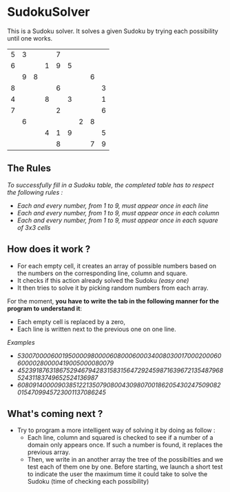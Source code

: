 # SudokuSolver

This is a Sudoku solver. It solves a given Sudoku by trying each possibility until one works.

| | | | | | | | | |
|-|-|-|-|-|-|-|-|-|
|5|3| | |7| | | | |
|6| | |1|9|5| | | |
| |9|8| | | | |6| |
|8| | | |6| | | |3|
|4| | |8| |3| | |1|
|7| | | |2| | | |6|
| |6| | | | |2|8| |
| | | |4|1|9| | |5|
| | | | |8| | |7|9|

## The Rules

*To successfully fill in a Sudoku table, the completed table has to respect the following rules :*
 * *Each and every number, from 1 to 9, must appear once in each line*
 * *Each and every number, from 1 to 9, must appear once in each column*
 * *Each and every number, from 1 to 9, must appear once in each square of 3x3 cells*

## How does it work ?
 * For each empty cell, it creates an array of possible numbers based on the numbers on the corresponding line, column and square.
 * It checks if this action already solved the Sudoku *(easy one)*
 * It then tries to solve it by picking random numbers from each array.

For the moment, __you have to write the tab in the following manner for the program to understand it__:
 * Each empty cell is replaced by a zero,
 * Each line is written next to the previous one on one line.

*Examples*
 * *530070000600195000098000060800060003400803001700020006060000280000419005000080079*
 * *452391876318675294679428315831564729245987163967213548796852431183749652524136987*
 * *608091400009038512213507908004309807001862054302475090820154709945723001137086245*

## What's coming next ?
  * Try to program a more intelligent way of solving it by doing as follow :
    * Each line, column and squared is checked to see if a number of a domain only appears once. If such a number is found, it replaces the previous array.
    * Then, we write in an another array the tree of the possibilties and we test each of them one by one. Before starting, we launch a short test to indicate the user the maximum time it could take to solve the Sudoku (time of checking each possibility)
